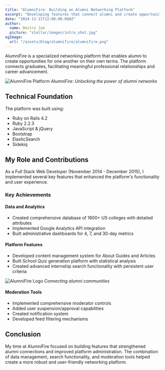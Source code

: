```yaml
---
title: "AlumniFire: Building an Alumni Networking Platform"
excerpt: "Developing features that connect alumni and create opportunities through a specialized networking platform."
date: "2024-12-11T12:00:00.000Z"
author:
  name: Dmitry Jum
  picture: "stellar/images/intro_shot.jpg"
ogImage:
  url: "/assets/blog/alumnifire/alumnifire.png"
---
```


AlumniFire is a specialized networking platform that enables alumni to create opportunities for one another on their own terms. The platform connects graduates, facilitating meaningful professional relationships and career advancement.

![AlumniFire Platform](/assets/blog/alumnifire/alumnifire.png)
*AlumniFire: Unlocking the power of alumni networks*

## Technical Foundation

The platform was built using:
- Ruby on Rails 4.2
- Ruby 2.2.3
- JavaScript & jQuery
- Bootstrap
- ElasticSearch
- Sidekiq

## My Role and Contributions

As a Full Stack Web Developer (November 2014 - December 2015), I implemented several key features that enhanced the platform's functionality and user experience.

### Key Achievements

#### Data and Analytics
- Created comprehensive database of 1600+ US colleges with detailed attributes
- Implemented Google Analytics API integration
- Built administrative dashboards for 4, 7, and 30-day metrics

#### Platform Features
- Developed content management system for About Guides and Articles
- Built School Quiz generation platform with statistical analysis
- Created advanced internship search functionality with persistent user criteria

![AlumniFire Logo](/stellar/images/companies/alumnifire.png)
*Connecting alumni communities*

#### Moderation Tools
- Implemented comprehensive moderator controls
- Added user suspension/approval capabilities
- Created notification system
- Developed feed filtering mechanisms

## Conclusion

My time at AlumniFire focused on building features that strengthened alumni connections and improved platform administration. The combination of data management, search functionality, and moderation tools helped create a more robust and user-friendly networking platform.
